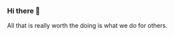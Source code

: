 ### Hi there 👋

All that is really worth the doing is what we do for others.

<!--![Anurag's GitHub stats](https://github-readme-stats.vercel.app/api?username=RootShell-coder&show_icons=true&count_private=true&theme=radical) ![Top Langs](https://github-readme-stats.vercel.app/api/top-langs/?username=RootShell-coder&theme=radical)
-->
